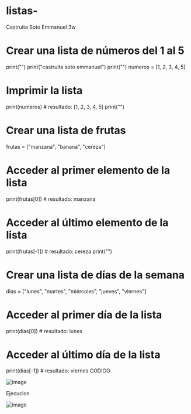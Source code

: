 # listas-
Castruita Soto Emmanuel 3w
# Crear una lista de números del 1 al 5
print("")
print("castruita soto emmanuel")
print("")
numeros = [1, 2, 3, 4, 5]

# Imprimir la lista
print(numeros)  # resultado: [1, 2, 3, 4, 5]
print("")
# Crear una lista de frutas
frutas = ["manzana", "banana", "cereza"]

# Acceder al primer elemento de la lista
print(frutas[0])  # resultado: manzana

# Acceder al último elemento de la lista
print(frutas[-1])  # resultado: cereza
print("")
# Crear una lista de días de la semana
dias = ["lunes", "martes", "miércoles", "jueves", "viernes"]

# Acceder al primer día de la lista
print(dias[0])  # resultado: lunes

# Acceder al último día de la lista
print(dias[-1])  # resultado: viernes
CODIGO

![image](https://github.com/user-attachments/assets/c78b8303-68b6-4850-8a15-2e1211eed943)

Ejecucion

![image](https://github.com/user-attachments/assets/abcf82f0-f8f9-4758-8d2a-31fb7fdd2239)

